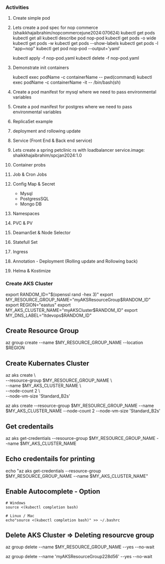 ### Activities

1. Create simple pod

2. Lets create a pod spec for nop commerce (shaikkhajaibrahim/nopcommercejune2024:070624)
   kubectl get pods
   kubectl get all
   kubectl describe pod nop-pod
   kubectl get pods -o wide
   kubectl get pods -w
   kubectl get pods --show-labels
   kubectl get pods -l "app=nop"
   kubectl get pod nop-pod --output='yaml'

   kubectl apply -f nop-pod.yaml
   kubectl delete -f nop-pod.yaml
   

3. Demonstrate init containers
   
    kubectl exec podName -c containerName -- pwd(command)
    kubectl exec podName -c containerName -it -- /bin/bash(sh)


4. Create a pod manifest for mysql where we need to pass environmental variables

5. Create a pod manifest for postgres where we need to pass environmental variables

6. ReplicaSet example

7. deployment and rollowing update

8. Service (Front End & Back end service)

9. Lets create a spring petclinic rs with loadbalancer service.image: shaikkhajaibrahim/spcjan2024:1.0

10. Container probs

11. Job & Cron Jobs

12. Config Map & Secret
    - Mysql
    - PostgressSQL
    - Mongo DB

13. Namespaces

14. PVC & PV

15. DeamanSet & Node Selector

16. Statefull Set

17. Ingress 

18. Annotation - Deployment (Rolling update and Rollowing back)

19. Helma & Kostimize



### Create AKS Cluster

export RANDOM_ID="$(openssl rand -hex 3)" 
export MY_RESOURCE_GROUP_NAME="myAKSResourceGroup$RANDOM_ID" 
export REGION="eastus" 
export MY_AKS_CLUSTER_NAME="myAKSCluster$RANDOM_ID" 
export MY_DNS_LABEL="ltdevops$RANDOM_ID" 

## Create Resource Group

az group create --name $MY_RESOURCE_GROUP_NAME --location $REGION

## Create Kubernates Cluster

az aks create \    
    --resource-group $MY_RESOURCE_GROUP_NAME \    
    --name $MY_AKS_CLUSTER_NAME \    
    --node-count 2 \    
    --node-vm-size 'Standard_B2s'

az aks create --resource-group $MY_RESOURCE_GROUP_NAME --name $MY_AKS_CLUSTER_NAME --node-count 2 --node-vm-size 'Standard_B2s'

## Get credentails
az aks get-credentials --resource-group $MY_RESOURCE_GROUP_NAME --name $MY_AKS_CLUSTER_NAME

## Echo credentails for printing
echo "az aks get-credentials --resource-group $MY_RESOURCE_GROUP_NAME --name $MY_AKS_CLUSTER_NAME"

## Enable Autocomplete - Option
    # Windows
    source <(kubectl completion bash)

    # Linux / Mac
    echo"source <(kubectl completion bash)" >> ~/.bashrc

## Delete AKS Cluster => Deleting resourcve group

az group delete --name $MY_RESOURCE_GROUP_NAME --yes --no-wait


az group delete --name 'myAKSResourceGroup228d56' --yes --no-wait

